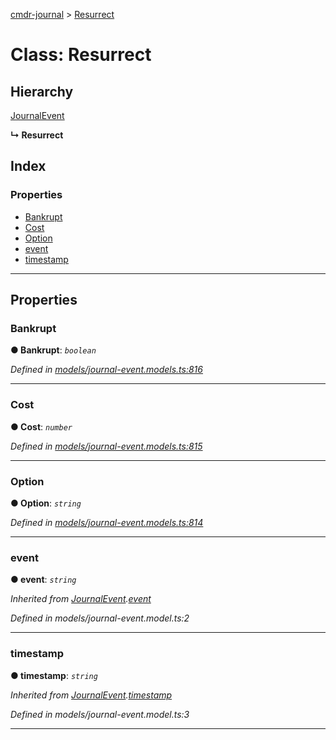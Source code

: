 [cmdr-journal](../README.md) > [Resurrect](../classes/resurrect.md)



# Class: Resurrect

## Hierarchy


 [JournalEvent](journalevent.md)

**↳ Resurrect**







## Index

### Properties

* [Bankrupt](resurrect.md#bankrupt)
* [Cost](resurrect.md#cost)
* [Option](resurrect.md#option)
* [event](resurrect.md#event)
* [timestamp](resurrect.md#timestamp)



---
## Properties
<a id="bankrupt"></a>

###  Bankrupt

**●  Bankrupt**:  *`boolean`* 

*Defined in [models/journal-event.models.ts:816](https://github.com/chrisbruford/cmdr-journal/blob/52f6f4c/src/models/journal-event.models.ts#L816)*





___

<a id="cost"></a>

###  Cost

**●  Cost**:  *`number`* 

*Defined in [models/journal-event.models.ts:815](https://github.com/chrisbruford/cmdr-journal/blob/52f6f4c/src/models/journal-event.models.ts#L815)*





___

<a id="option"></a>

###  Option

**●  Option**:  *`string`* 

*Defined in [models/journal-event.models.ts:814](https://github.com/chrisbruford/cmdr-journal/blob/52f6f4c/src/models/journal-event.models.ts#L814)*





___

<a id="event"></a>

###  event

**●  event**:  *`string`* 

*Inherited from [JournalEvent](journalevent.md).[event](journalevent.md#event)*

*Defined in models/journal-event.model.ts:2*





___

<a id="timestamp"></a>

###  timestamp

**●  timestamp**:  *`string`* 

*Inherited from [JournalEvent](journalevent.md).[timestamp](journalevent.md#timestamp)*

*Defined in models/journal-event.model.ts:3*





___


